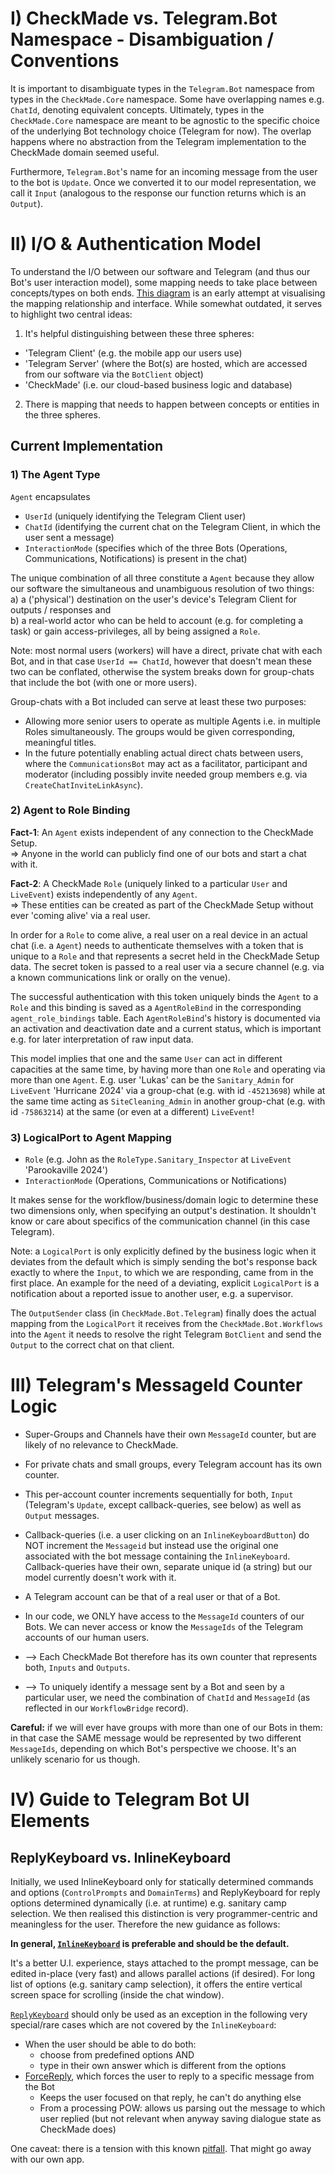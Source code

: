 # I) CheckMade vs. Telegram.Bot Namespace - Disambiguation / Conventions

It is important to disambiguate types in the `Telegram.Bot` namespace from types in the `CheckMade.Core` namespace. Some have overlapping names e.g. `ChatId`, denoting equivalent concepts. Ultimately, types in the `CheckMade.Core` namespace are meant to be agnostic to the specific choice of the underlying Bot technology choice (Telegram for now). The overlap happens where no abstraction from the Telegram implementation to the CheckMade domain seemed useful. 

Furthermore, `Telegram.Bot`'s name for an incoming message from the user to the bot is `Update`. Once we converted it to our model representation, we call it `Input` (analogous to the response our function returns which is an `Output`). 

# II) I/O & Authentication Model

To understand the I/O between our software and Telegram (and thus our Bot's user interaction model), some mapping needs to take place between concepts/types on both ends. [This diagram](https://github.com/CheckMadeOrga/CheckMade/issues/60#issuecomment-2156138217) is an early attempt at visualising the mapping relationship and interface. While somewhat outdated, it serves to highlight two central ideas:

1. It's helpful distinguishing between these three spheres:  
- 'Telegram Client' (e.g. the mobile app our users use)
- 'Telegram Server' (where the Bot(s) are hosted, which are accessed from our software via the `BotClient` object)
- 'CheckMade' (i.e. our cloud-based business logic and database)

2. There is mapping that needs to happen between concepts or entities in the three spheres.

## Current Implementation

### 1) The Agent Type
`Agent` encapsulates
- `UserId` (uniquely identifying the Telegram Client user)
- `ChatId` (identifying the current chat on the Telegram Client, in which the user sent a message)
- `InteractionMode` (specifies which of the three Bots (Operations, Communications, Notifications) is present in the chat)

The unique combination of all three constitute a `Agent` because they allow our software the simultaneous and unambiguous resolution of two things:  
a) a ('physical') destination on the user's device's Telegram Client for outputs / responses and  
b) a real-world actor who can be held to account (e.g. for completing a task) or gain access-privileges, all by being assigned a `Role`.

Note: most normal users (workers) will have a direct, private chat with each Bot, and in that case `UserId == ChatId`, however that doesn't mean these two can be conflated, otherwise the system breaks down for group-chats that include the bot (with one or more users).

Group-chats with a Bot included can serve at least these two purposes:
- Allowing more senior users to operate as multiple Agents i.e. in multiple Roles simultaneously. The groups would be given corresponding, meaningful titles. 
- In the future potentially enabling actual direct chats between users, where the `CommunicationsBot` may act as a facilitator, participant and moderator (including possibly invite needed group members e.g. via `CreateChatInviteLinkAsync`).

### 2) Agent to Role Binding

**Fact-1**: An `Agent` exists independent of any connection to the CheckMade Setup.  
=> Anyone in the world can publicly find one of our bots and start a chat with it. 

**Fact-2**: A CheckMade `Role` (uniquely linked to a particular `User` and `LiveEvent`) exists independently of any `Agent`.  
=> These entities can be created as part of the CheckMade Setup without ever 'coming alive' via a real user.

In order for a `Role` to come alive, a real user on a real device in an actual chat (i.e. a `Agent`) needs to authenticate themselves with a token that is unique to a `Role` and that represents a secret held in the CheckMade Setup data. The secret token is passed to a real user via a secure channel (e.g. via a known communications link or orally on the venue).

The successful authentication with this token uniquely binds the `Agent` to a `Role` and this binding is saved as a `AgentRoleBind` in the corresponding `agent_role_bindings` table. Each `AgentRoleBind`'s history is documented via an activation and deactivation date and a current status, which is important e.g. for later interpretation of raw input data.

This model implies that one and the same `User` can act in different capacities at the same time, by having more than one `Role` and operating via more than one `Agent`. E.g. user 'Lukas' can be the `Sanitary_Admin` for `LiveEvent` 'Hurricane 2024' via a group-chat (e.g. with id `-45213698`) while at the same time acting as `SiteCleaning_Admin` in another group-chat (e.g. with id `-75863214`) at the same (or even at a different) `LiveEvent`!

### 3) LogicalPort to Agent Mapping

- `Role` (e.g. John as the `RoleType.Sanitary_Inspector` at `LiveEvent` 'Parookaville 2024')
- `InteractionMode` (Operations, Communications or Notifications)

It makes sense for the workflow/business/domain logic to determine these two dimensions only, when specifying an output's destination. It shouldn't know or care about specifics of the communication channel (in this case Telegram).

Note: a `LogicalPort` is only explicitly defined by the business logic when it deviates from the default which is simply sending the bot's response back exactly to where the `Input`, to which we are responding, came from in the first place. An example for the need of a deviating, explicit `LogicalPort` is a notification about a reported issue to another user, e.g. a supervisor. 

The `OutputSender` class (in `CheckMade.Bot.Telegram`) finally does the actual mapping from the `LogicalPort` it receives from the `CheckMade.Bot.Workflows` into the `Agent` it needs to resolve the right Telegram `BotClient` and send the `Output` to the correct chat on that client.  

# III) Telegram's MessageId Counter Logic

- Super-Groups and Channels have their own `MessageId` counter, but are likely of no relevance to CheckMade.
- For private chats and small groups, every Telegram account has its own counter.
- This per-account counter increments sequentially for both, `Input` (Telegram's `Update`, except callback-queries, see below) as well as `Output` messages. 
- Callback-queries (i.e. a user clicking on an `InlineKeyboardButton`) do NOT increment the `Messageid` but instead use the original one associated with the bot message containing the `InlineKeyboard`. Callback-queries have their own, separate unique id (a string) but our model currently doesn't work with it. 
- A Telegram account can be that of a real user or that of a Bot.
- In our code, we ONLY have access to the `MessageId` counters of our Bots. We can never access or know the `MessageIds` of the Telegram accounts of our human users. 

- --> Each CheckMade Bot therefore has its own counter that represents both, `Inputs` and `Outputs`.
- --> To uniquely identify a message sent by a Bot and seen by a particular user, we need the combination of `ChatId` and `MessageId` (as reflected in our `WorkflowBridge` record). 

**Careful:** if we will ever have groups with more than one of our Bots in them: in that case the SAME message would be represented by two different `MessageIds`, depending on which Bot's perspective we choose. It's an unlikely scenario for us though.

# IV) Guide to Telegram Bot UI Elements

## ReplyKeyboard vs. InlineKeyboard

Initially, we used InlineKeyboard only for statically determined commands and options (`ControlPrompts` and `DomainTerms`) and ReplyKeyboard for reply options determined dynamically (i.e. at runtime) e.g. sanitary camp selection. We then realised this distinction is very programmer-centric and meaningless for the user. Therefore the new guidance as follows:

**In general, [`InlineKeyboard`](https://core.telegram.org/bots/features#inline-keyboards) is preferable and should be the default.**

It's a better U.I. experience, stays attached to the prompt message, can be edited in-place (very fast) and allows parallel actions (if desired). For long list of options (e.g. sanitary camp selection), it offers the entire vertical screen space for scrolling (inside the chat window). 

[`ReplyKeyboard`](https://core.telegram.org/bots/features#keyboards) should only be used as an exception in the following very special/rare cases which are not covered by the `InlineKeyboard`:
- When the user should be able to do both: 
  - choose from predefined options AND 
  - type in their own answer which is different from the options
- [ForceReply](https://core.telegram.org/bots/api#forcereply), which forces the user to reply to a specific message from the Bot
  - Keeps the user focused on that reply, he can't do anything else
  - From a processing POW: allows us parsing out the message to which user replied (but not relevant when anyway saving dialogue state as CheckMade does)

One caveat: there is a tension with this known [pitfall](https://github.com/CheckMadeLtd/Wiki/blob/main/pitfalls.md#medium-length-instruction). That might go away with our own app. 